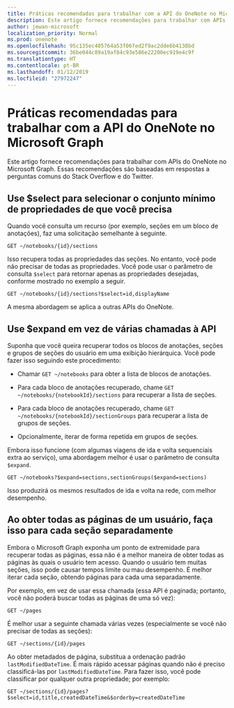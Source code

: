 ```yaml
---
title: Práticas recomendadas para trabalhar com a API do OneNote no Microsoft Graph
description: Este artigo fornece recomendações para trabalhar com APIs do OneNote no Microsoft Graph. Essas recomendações são baseadas em respostas a perguntas comuns do Stack Overflow e do Twitter.
author: jewan-microsoft
localization_priority: Normal
ms.prod: onenote
ms.openlocfilehash: 95c135ec405764a53f06fed2f9ac2dde6b4138bd
ms.sourcegitcommit: 36be044c89a19af84c93e586e22200ec919e4c9f
ms.translationtype: HT
ms.contentlocale: pt-BR
ms.lasthandoff: 01/12/2019
ms.locfileid: "27972247"
---
```

# <a name="best-practices-for-working-with-the-onenote-api-in-microsoft-graph"></a>Práticas recomendadas para trabalhar com a API do OneNote no Microsoft Graph

Este artigo fornece recomendações para trabalhar com APIs do OneNote no Microsoft Graph. Essas recomendações são baseadas em respostas a perguntas comuns do Stack Overflow e do Twitter.

## <a name="use-select-to-select-the-minimum-set-of-properties-you-need"></a>Use $select para selecionar o conjunto mínimo de propriedades de que você precisa

Quando você consulta um recurso (por exemplo, seções em um bloco de anotações), faz uma solicitação semelhante à seguinte.

```http
GET ~/notebooks/{id}/sections
```

Isso recupera todas as propriedades das seções. No entanto, você pode não precisar de todas as propriedades. Você pode usar o parâmetro de consulta `$select` para retornar apenas as propriedades desejadas, conforme mostrado no exemplo a seguir.

```http
GET ~/notebooks/{id}/sections?$select=id,displayName
```

A mesma abordagem se aplica a outras APIs do OneNote.

## <a name="use-expand-instead-of-making-multiple-api-calls"></a>Use $expand em vez de várias chamadas à API

Suponha que você queira recuperar todos os blocos de anotações, seções e grupos de seções do usuário em uma exibição hierárquica. Você pode fazer isso seguindo este procedimento:

* Chamar `GET ~/notebooks` para obter a lista de blocos de anotações.

* Para cada bloco de anotações recuperado, chame `GET ~/notebooks/{notebookId}/sections` para recuperar a lista de seções.

* Para cada bloco de anotações recuperado, chame `GET ~/notebooks/{notebookId}/sectionGroups` para recuperar a lista de grupos de seções.

* Opcionalmente, iterar de forma repetida em grupos de seções.

Embora isso funcione (com algumas viagens de ida e volta sequenciais extra ao serviço), uma abordagem melhor é usar o parâmetro de consulta `$expand`. 

```http
GET ~/notebooks?$expand=sections,sectionGroups($expand=sections)
```

Isso produzirá os mesmos resultados de ida e volta na rede, com melhor desempenho.

## <a name="when-getting-all-pages-for-a-user-do-so-for-each-section-separately"></a>Ao obter todas as páginas de um usuário, faça isso para cada seção separadamente

Embora o Microsoft Graph exponha um ponto de extremidade para recuperar todas as páginas, essa não é a melhor maneira de obter todas as páginas às quais o usuário tem acesso. Quando o usuário tem muitas seções, isso pode causar tempos limite ou mau desempenho. É melhor iterar cada seção, obtendo páginas para cada uma separadamente.

Por exemplo, em vez de usar essa chamada (essa API é paginada; portanto, você não poderá buscar todas as páginas de uma só vez):

```http
GET ~/pages
```

É melhor usar a seguinte chamada várias vezes (especialmente se você não precisar de todas as seções):

```http
GET ~/sections/{id}/pages
```

Ao obter metadados de página, substitua a ordenação padrão `lastModifiedDateTime`. É mais rápido acessar páginas quando não é preciso classificá-las por `lastModifiedDateTime`. Para fazer isso, você pode classificar por qualquer outra propriedade; por exemplo:

```http
GET ~/sections/{id}/pages?$select=id,title,createdDateTime&$orderby=createdDateTime
```
